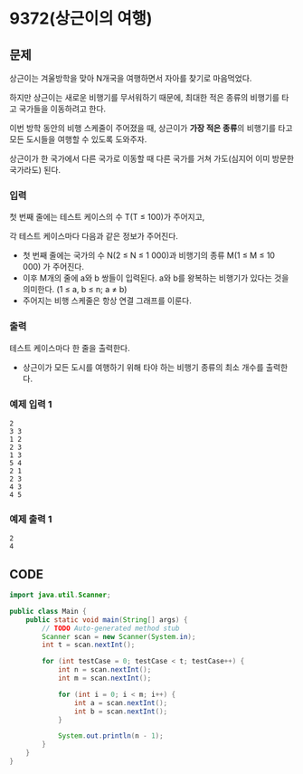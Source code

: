 # 9372\(상근이의 여행\)

## 문제

상근이는 겨울방학을 맞아 N개국을 여행하면서 자아를 찾기로 마음먹었다. 

하지만 상근이는 새로운 비행기를 무서워하기 때문에, 최대한 적은 종류의 비행기를 타고 국가들을 이동하려고 한다.

이번 방학 동안의 비행 스케줄이 주어졌을 때, 상근이가 **가장 적은 종류**의 비행기를 타고 모든 도시들을 여행할 수 있도록 도와주자.

상근이가 한 국가에서 다른 국가로 이동할 때 다른 국가를 거쳐 가도\(심지어 이미 방문한 국가라도\) 된다.

### 입력

첫 번째 줄에는 테스트 케이스의 수 T\(T ≤ 100\)가 주어지고,

각 테스트 케이스마다 다음과 같은 정보가 주어진다.

* 첫 번째 줄에는 국가의 수 N\(2 ≤ N ≤ 1 000\)과 비행기의 종류 M\(1 ≤ M ≤ 10 000\) 가 주어진다.
* 이후 M개의 줄에 a와 b 쌍들이 입력된다. a와 b를 왕복하는 비행기가 있다는 것을 의미한다. \(1 ≤ a, b ≤ n; a ≠ b\) 
* 주어지는 비행 스케줄은 항상 연결 그래프를 이룬다.

### 출력

테스트 케이스마다 한 줄을 출력한다.

* 상근이가 모든 도시를 여행하기 위해 타야 하는 비행기 종류의 최소 개수를 출력한다.

### 예제 입력 1

```text
2
3 3
1 2
2 3
1 3
5 4
2 1
2 3
4 3
4 5
```

### 예제 출력 1

```text
2
4
```

## CODE

```java
import java.util.Scanner;

public class Main {
	public static void main(String[] args) {
		// TODO Auto-generated method stub
		Scanner scan = new Scanner(System.in);
		int t = scan.nextInt();

		for (int testCase = 0; testCase < t; testCase++) {
			int n = scan.nextInt();
			int m = scan.nextInt();

			for (int i = 0; i < m; i++) {
				int a = scan.nextInt();
				int b = scan.nextInt();
			}

			System.out.println(n - 1);
		}
	}
}
```

